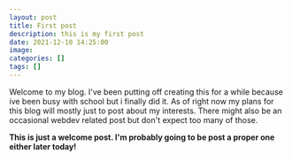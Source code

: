 ```yaml
---
layout: post
title: First post
description: this is my first post
date: 2021-12-10 14:25:00
image: 
categories: []
tags: []
---
```



Welcome to my blog. I've been putting off creating this for a while because ive been busy with school but i finally did it. As of right now my plans for this blog will mostly just to post about my interests. There might also be an occasional webdev related post but don't expect too many of those. 

**This is just a welcome post. I'm probably going to be post a proper one either later today!**